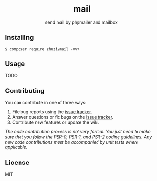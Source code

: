 <h1 align="center"> mail </h1>

<p align="center"> send mail by phpmailer and mailbox.</p>


## Installing

```shell
$ composer require zhuzi/mail -vvv
```

## Usage

TODO

## Contributing

You can contribute in one of three ways:

1. File bug reports using the [issue tracker](https://github.com/zhuzi/mail/issues).
2. Answer questions or fix bugs on the [issue tracker](https://github.com/zhuzi/mail/issues).
3. Contribute new features or update the wiki.

_The code contribution process is not very formal. You just need to make sure that you follow the PSR-0, PSR-1, and PSR-2 coding guidelines. Any new code contributions must be accompanied by unit tests where applicable._

## License

MIT